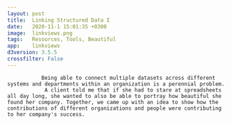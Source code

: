 ```yaml
---
layout: post
title:  Linking Structured Data I
date:   2020-11-1 15:01:35 +0300
image:  linkviews.png
tags:   Resources, Tools, Beautiful
app:    linkviews
d3version: 3.5.5
crossfilter: False
---
```

               Being able to connect multiple datasets across different systems and departments within an organization is a perennial problem.
                A client told me that if she had to stare at spreadsheets all day long, she wanted to also be able to portray how beautiful she found her company. Together, we came up with an idea to show how the contributions of different organizations and people were contributing to her company's success.
